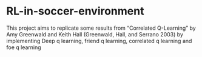 # RL-in-soccer-environment
This project aims to replicate some results from “Correlated Q-Learning” by Amy Greenwald and Keith Hall (Greenwald, Hall, and Serrano 2003) by implementing Deep q learning, friend q learning, correlated q learning and foe q learning
